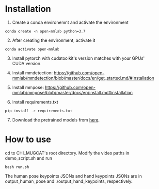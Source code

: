# Installation

1. Create a conda environemnt and activate the environment
```
conda create -n open-mmlab python=3.7
```

2. After creating the environment, activate it
```
conda activate open-mmlab
```

3. Install pytorch with cudatoolkit's version matches with your GPUs' CUDA version.

4. Install mmdetection: https://github.com/open-mmlab/mmdetection/blob/master/docs/en/get_started.md/#Installation

5. Install mmpose: https://github.com/open-mmlab/mmpose/blob/master/docs/en/install.md#installation

6. Install requirements.txt
```
pip install -r requirements.txt
```

7. Download the pretrained models from [here](https://www.google.com).

# How to use

cd to CHI_MUGCAT's root directory. Modify the video paths in demo_script.sh and run
```
bash run.sh
```

The human pose keypoints JSONs and hand keypoints JSONs are in output_human_pose and  ./output_hand_keypoints, respectively.